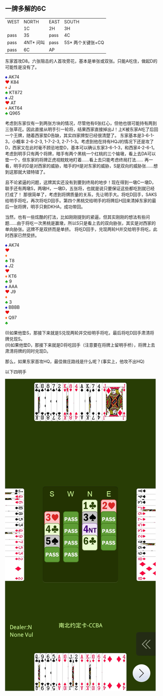 ## 一牌多解的6C

<table>
    <tr><td>WEST</td> <td>NORTH</td> <td>EAST</td> <td>SOUTH</td></tr>
    <tr><td></td> <td>1C</td> <td>2H</td> <td>3H</td></tr>
    <tr><td>pass</td> <td>3S</td> <td>pass</td> <td>4C</td></tr>
    <tr><td>pass</td> <td>4NT* 问叫</td> <td>pass</td> <td>5S* 两个关键张+CQ</td></tr>
    <tr><td>pass</td> <td>6C</td> <td>AP</td> <td></td></tr>
</table>

东家首攻D8。六张阻击的人首攻旁花，基本是单张或双张。只能A吃住，做起D的可能性是没有了。

<div class="board-container">
  <div class="Nhand">
    <font color="0000C0">♠</font> AK74 <br>
    <font color="E80000">♥</font> K84 <br>
    <font color="FF6000">♦</font> J <br>
    <font color="00A000">♣</font> KT872 <br>
  </div>
  <div class="Shand">
    <font color="0000C0">♠</font> J2 <br>
    <font color="E80000">♥</font> AT <br>
    <font color="FF6000">♦</font> AKT64 <br>
    <font color="00A000">♣</font> Q965 <br>
  </div>
</div>

考虑到东家仅有一到两张方块的情况，尽管他有6张红心，但他也很可能持有两到三张草花。因此直接从明手引一轮将，结果西家直接掉出J！上K被东家A吃了后回一个王牌，随着西家垫D告缺，其实四家牌型已经很清楚了。
东家基本是3-6-1-3，小概率 2-6-2-3, 1-7-2-3, 2-7-1-3。考虑到他在持有HQJ的情况下还是攻了D，西家又在此时毫不顾忌地垫D，基本可以确认东家3-6-1-3，和西家4-2-6-1。
考虑到明手只有两个将牌，暗手有两个黑桃一个红桃的三个输墩，看上去DA可以垫一个，但东家的将牌正虎视眈眈地盯着……看上去只能考虑终局打法……
再一看，明手的D是对西家的威胁，暗手的H是对东家的威胁，S是双向的威胁张……想到这那就大错特错了。

且不论紧逼的问题，这牌其实还没有到要到终局的地步！现在得到一墩C一墩D，联手还有两墩S，两墩H，一墩D，五张将，也就是说只要保证这些都吃到就已经打成了！
那很简单了，考虑到将牌质量的关系，先让明手大。将吃D回手，SAKS给明手将吃，再次将吃D回手。第四个黑桃交给明手的将牌后H回来清掉东家的最后一张将牌，明手只剩DKHA，成功带回。

当然，也有一些炫酷的打法，比如刚刚提到的紧逼，但其实刚刚的想法有些问题……由于将吃一次黑桃是赢墩，所以S只是看上去的双向胁张，其实是对西家的单向胁张。这牌不是双挤而是单挤。
将吃D回手，兑现两轮H并交给明手将吃，此时西家已然受挤。

<div class="board-container">
  <div class="Nhand">
    <font color="0000C0">♠</font> AK74 <br>
    <font color="E80000">♥</font>  <br>
    <font color="FF6000">♦</font>  <br>
    <font color="00A000">♣</font> T8 <br>
  </div>
  <div class="Shand">
    <font color="0000C0">♠</font> J2 <br>
    <font color="E80000">♥</font>  <br>
    <font color="FF6000">♦</font> KT6 <br>
    <font color="00A000">♣</font> 9 <br>
  </div>
  <div class="Ehand">
    <font color="0000C0">♠</font> AAA <br>
    <font color="E80000">♥</font> J9 <br>
    <font color="FF6000">♦</font>  <br>
    <font color="00A000">♣</font> 3 <br>
  </div>
  <div class="Whand">
	  <font color="0000C0">♠</font> BBBB <br>
    <font color="E80000">♥</font>  <br>
    <font color="FF6000">♦</font> Q97 <br>
    <font color="00A000">♣</font>  <br>
  </div>
</div>

(I)如果他垫S，那接下来就是S兑现两轮并交给明手将吃，最后将吃D回手肃清将牌兑现S。\
(II)如果他垫D，那接下来就是D将吃回手（注意要在将牌上留明手桥），将牌上去肃清将牌的同时兑现D。

那么，如果东家首攻HQ，最佳做庄路线是什么呢？(事实上，他攻不出HQ)


以下四明手
<div class="xinrui-two-dummy">
  <img src="xinrui/declare/2024-03-26/2024-03-26b1.jpg" />
</div>
